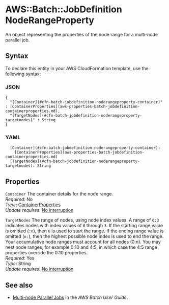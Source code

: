 # AWS::Batch::JobDefinition NodeRangeProperty<a name="aws-properties-batch-jobdefinition-noderangeproperty"></a>

An object representing the properties of the node range for a multi\-node parallel job\.

## Syntax<a name="aws-properties-batch-jobdefinition-noderangeproperty-syntax"></a>

To declare this entity in your AWS CloudFormation template, use the following syntax:

### JSON<a name="aws-properties-batch-jobdefinition-noderangeproperty-syntax.json"></a>

```
{
  "[Container](#cfn-batch-jobdefinition-noderangeproperty-container)" : [ContainerProperties](aws-properties-batch-jobdefinition-containerproperties.md),
  "[TargetNodes](#cfn-batch-jobdefinition-noderangeproperty-targetnodes)" : String
}
```

### YAML<a name="aws-properties-batch-jobdefinition-noderangeproperty-syntax.yaml"></a>

```
  [Container](#cfn-batch-jobdefinition-noderangeproperty-container): 
    [ContainerProperties](aws-properties-batch-jobdefinition-containerproperties.md)
  [TargetNodes](#cfn-batch-jobdefinition-noderangeproperty-targetnodes): String
```

## Properties<a name="aws-properties-batch-jobdefinition-noderangeproperty-properties"></a>

`Container`  <a name="cfn-batch-jobdefinition-noderangeproperty-container"></a>
The container details for the node range\.  
*Required*: No  
*Type*: [ContainerProperties](aws-properties-batch-jobdefinition-containerproperties.md)  
*Update requires*: [No interruption](https://docs.aws.amazon.com/AWSCloudFormation/latest/UserGuide/using-cfn-updating-stacks-update-behaviors.html#update-no-interrupt)

`TargetNodes`  <a name="cfn-batch-jobdefinition-noderangeproperty-targetnodes"></a>
The range of nodes, using node index values\. A range of `0:3` indicates nodes with index values of `0` through `3`\. If the starting range value is omitted \(`:n`\), then `0` is used to start the range\. If the ending range value is omitted \(`n:`\), then the highest possible node index is used to end the range\. Your accumulative node ranges must account for all nodes \(0:n\)\. You may nest node ranges, for example 0:10 and 4:5, in which case the 4:5 range properties override the 0:10 properties\.  
*Required*: Yes  
*Type*: String  
*Update requires*: [No interruption](https://docs.aws.amazon.com/AWSCloudFormation/latest/UserGuide/using-cfn-updating-stacks-update-behaviors.html#update-no-interrupt)

## See also<a name="aws-properties-batch-jobdefinition-noderangeproperty--seealso"></a>
+  [Multi\-node Parallel Jobs](https://docs.aws.amazon.com/batch/latest/userguide/multi-node-parallel-jobs.html) in the *AWS Batch User Guide*\.
